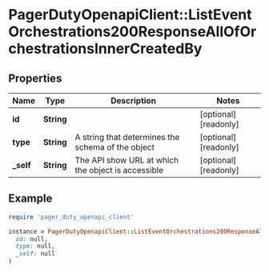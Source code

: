 # PagerDutyOpenapiClient::ListEventOrchestrations200ResponseAllOfOrchestrationsInnerCreatedBy

## Properties

| Name | Type | Description | Notes |
| ---- | ---- | ----------- | ----- |
| **id** | **String** |  | [optional][readonly] |
| **type** | **String** | A string that determines the schema of the object | [optional][readonly] |
| **_self** | **String** | The API show URL at which the object is accessible | [optional][readonly] |

## Example

```ruby
require 'pager_duty_openapi_client'

instance = PagerDutyOpenapiClient::ListEventOrchestrations200ResponseAllOfOrchestrationsInnerCreatedBy.new(
  id: null,
  type: null,
  _self: null
)
```

